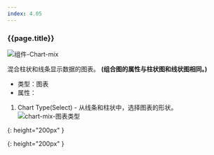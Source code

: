 ```yaml
---
index: 4.05
---
```

### {{page.title}}
![组件-Chart-mix][chart-mix-01]

混合柱状和线条显示数据的图表。 __(组合图的属性与柱状图和线状图相同。)__

- 类型：图表
- 属性：
1. Chart Type(Select) - 从线条和柱状中，选择图表的形状。
![chart-mix-图表类型][chart-mix-02]


[chart-mix-01]: {{site.baseurl}}/assets/components/chart-mix-01.png
{: height="200px" }

[chart-mix-02]: {{site.baseurl}}/assets/components/chart-mix-02.png
{: height="200px" }
